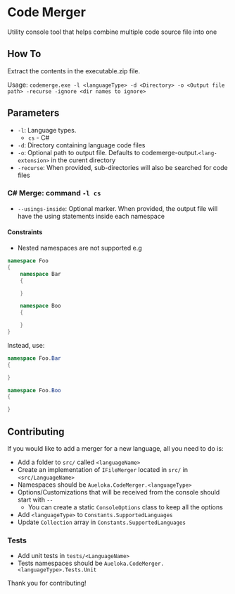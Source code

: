 # Code Merger
Utility console tool that helps combine multiple code source file into one

## How To
Extract the contents in the executable.zip file.

Usage: ```codemerge.exe -l <languageType> -d <Directory> -o <Output file path> -recurse -ignore <dir names to ignore>```

## Parameters

* `-l`: Language types. 
    * `cs` - C#
* `-d`: Directory containing language code files
* `-o`: Optional path to output file. Defaults to codemerge-output.`<lang-extension>` in the curent directory
* `-recurse`: When provided, sub-directories will also be searched for code files

### C# Merge: command `-l cs`
* `--usings-inside`: Optional marker. When provided, the output file will have the using statements inside each namespace

#### Constraints

* Nested namespaces are not supported e.g

```cs
namespace Foo
{
    namespace Bar
    {

    }

    namespace Boo
    {

    }
}
```

Instead, use:
```cs
namespace Foo.Bar
{

}

namespace Foo.Boo
{

}
```

## Contributing

If you would like to add a merger for a new language, all you need to do is:

* Add a folder to `src/` called `<languageName>`
* Create an implementation of `IFileMerger` located in `src/` in `<src/LanguageName>`
* Namespaces should be `Aueloka.CodeMerger.<languageType>`
* Options/Customizations that will be received from the console should start with `--`
    * You can create a static `ConsoleOptions` class to keep all the options
* Add `<languageType>` to `Constants.SupportedLanguages`
* Update `Collection` array in `Constants.SupportedLanguages`

### Tests
* Add unit tests in `tests/<LanguageName>`
* Tests namespaces should be `Aueloka.CodeMerger.<languageType>.Tests.Unit`

Thank you for contributing!
